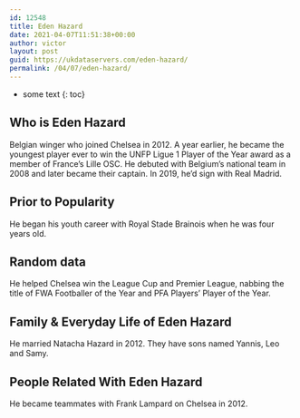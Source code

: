 ```yaml
---
id: 12548
title: Eden Hazard
date: 2021-04-07T11:51:38+00:00
author: victor
layout: post
guid: https://ukdataservers.com/eden-hazard/
permalink: /04/07/eden-hazard/
---
```


* some text
{: toc}


## Who is Eden Hazard



Belgian winger who joined Chelsea in 2012. A year earlier, he became the youngest player ever to win the UNFP Ligue 1 Player of the Year award as a member of France&#8217;s Lille OSC. He debuted with Belgium&#8217;s national team in 2008 and later became their captain. In 2019, he&#8217;d sign with Real Madrid.

                
                
                
## Prior to Popularity



He began his youth career with Royal Stade Brainois when he was four years old. 

                
                
                
## Random data



He helped Chelsea win the League Cup and Premier League, nabbing the title of FWA Footballer of the Year and PFA Players&#8217; Player of the Year.

                
                
                
## Family & Everyday Life of Eden Hazard



He married Natacha Hazard in 2012. They have sons named Yannis, Leo and Samy.

                
                
                
## People Related With Eden Hazard



He became teammates with Frank Lampard on Chelsea in 2012.

                
              
            
          
          
          